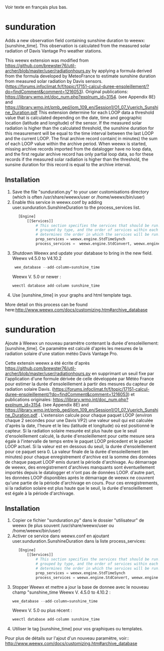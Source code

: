 Voir texte en français plus bas.
# sunduration
Adds a new observation field containing sunshine duration to weewx: [sunshine_time]. This observation is calculated from the measured solar radiation of Davis Vantage Pro weather stations.

This weewx extension was modified from https://github.com/brewster76/util-archer/blob/master/user/radiationhours.py  by applying a formula derived from the formula developed by MeteoFrance to estimate sunshine duration from measured solar radiation by Davis sensors. (https://forums.infoclimat.fr/f/topic/17151-calcul-duree-ensoleillement/?do=findComment&comment=1216053). Original publications: https://library.wmo.int/doc_num.php?explnum_id=3154. (see Appendix 8E)  and https://library.wmo.int/pmb_ged/iom_109_en/Session1/O1_07_Vuerich_Sunshine_Duration.pdf 
This extension determine for each LOOP data a threshold value that is calculated depending on the date, time and geographic location (latitude and longitude) of the sensor. If the measured solar radiation is higher than the calculated threshold, the sunshine duration for this measurement will be equal to the time interval between the last LOOP and the current LOOP.  The final archive record contain( in minutes) the sum of each LOOP value within the archive period.
When weewx is started, missing archive records imported from the datalogger have no loop data, and the first regular archive record has only partial loop data, so for these records if the measured solar radiation is higher than the threshold, the sunsine duration for this record is equal to the archive interval.

## Installation
  1. Save the file "sunduration.py" to your user customisations directory (which is often /usr/share/weewx/user or /home/weewx/bin/user)
  2. Enable this service in weewx.conf by adding user.sunduration.SunshineDuration to the process_services list.
  ```python
        [Engine]
            [[Services]]
                # This section specifies the services that should be run. They are
                # grouped by type, and the order of services within each group
                # determines the order in which the services will be run.
                prep_services = weewx.engine.StdTimeSynch
                process_services =  weewx.engine.StdConvert, weewx.engine.StdCalibrate, weewx.engine.StdQC, weewx.wxservices.StdWXCalculate, user.sunduration.SunshineDuration,
   ```

   3. Shutdown Weewx and update your database to bring in the new field. 
      Weewx v4.5.0  to V4.10.2
      ```python
       wee_database --add-column=sunshine_time
       ```

      Weewx V. 5.0 or newer :
       ```python
       weectl database add-column sunshine_time
       ```
  
   5. Use [sunshine_time] in your graphs and html template tags.
   
   More detail on this process can be found here:http://www.weewx.com/docs/customizing.htm#archive_database
   
# sunduration
Ajoute à Weewx un nouveau paramètre contenant la durée d'ensoleillement: [sunshine_time]. Ce paramètre est calculé d'après les mesures de la radiation solaire d'une station météo Davis Vantage Pro.

Cette extensin weewx a été écrite d'après  https://github.com/brewster76/util-archer/blob/master/user/radiationhours.py  en supprimant un seuil fixe par l'application d'une formule dérivée de celle développée par Météo France pour estimer la durée d'ensoleillement à partir des mesures du capteur de radiation solaire Davis. (https://forums.infoclimat.fr/f/topic/17151-calcul-duree-ensoleillement/?do=findComment&comment=1216053) et publications originales: https://library.wmo.int/doc_num.php?explnum_id=3154. (see Appendix 8E)  and https://library.wmo.int/pmb_ged/iom_109_en/Session1/O1_07_Vuerich_Sunshine_Duration.pdf . 
L'extension calcule pour chaque paquet LOOP (environ chaque 2 secondes pour une Davis VP2)  une valeur seuil qui est calculée d'après la date, l'heure et le lieu (latitude et longitude) où est positionné le capteur. Si la radiation solaire mesurée est plus haute que le seuil d'ensoleillement calculé, la durée d'ensoleillement pour cette mesure sera égale à l'intervalle de temps entre le paquet LOOP précedent et le packet LOOP actuel. Si la valeur est en dessous du seuil, la durée d'ensoleillement pour ce paquet sera 0.
La valeur finale de la durée d'ensoleillement (en minutes) pour chaque enregistrement d'archive est la somme des données de chaque paquet LOOP emis durant la période d'archivage.
Au démarrage de weewx, des enregistrement d'archives manquants sont éventuellement importés depuis le datalogger et n'ont pas de données LOOP. d'autre part, les données LOOP disponibles après le démarrage de weewx ne couvrent qu'une partie de la période d'archivage en cours.  Pour ces enregistrements,  si la radiation solaire est plus haute que le seuil, la durée d'ensoleillement est égale à la période d'archivage.

## Installation
  1. Copier ce fichier "sunduration.py" dans le dossier "utilisateur" de weewx (le plus souvent  /usr/share/weewx/user  ou /home/weewx/bin/user)
  2. Activer ce service dans  weewx.conf en ajoutant user.sunduration.SunshineDuration dans la liste process_services:
  ```python
        [Engine]
            [[Services]]
                # This section specifies the services that should be run. They are
                # grouped by type, and the order of services within each group
                # determines the order in which the services will be run.
                prep_services = weewx.engine.StdTimeSynch
                process_services = weewx.engine.StdConvert, weewx.engine.StdCalibrate, weewx.engine.StdQC, weewx.wxservices.StdWXCalculate, user.sunduration.SunshineDuration
   ```
 
   3.  Stopper Weewx  et mettre a jour la base de donnee avec le nouveau champ "sunshine_time
       Weewx V. 4.5.0 to 4.10.2 :
       ```python
       wee_database --add-column=sunshine_time
       ```

       Weewx V. 5.0 ou plus récent :
       ```python
       weectl database add-column sunshine_time
       ```
       
       
   5. Utiliser le tag [sunshine_time] pour vos graphiques ou templates.
   
   Pour plus de détails sur l'ajout d'un nouveau paramètre, voir::
   http://www.weewx.com/docs/customizing.htm#archive_database
